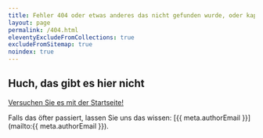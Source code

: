 ```yaml
---
title: Fehler 404 oder etwas anderes das nicht gefunden wurde, oder kaputt ist
layout: page
permalink: /404.html
eleventyExcludeFromCollections: true
excludeFromSitemap: true
noindex: true
---
```


## Huch, das gibt es hier nicht

[Versuchen Sie es mit der Startseite!](/)

Falls das öfter passiert, lassen Sie uns das wissen: [{{ meta.authorEmail }}](mailto:{{ meta.authorEmail }}).
